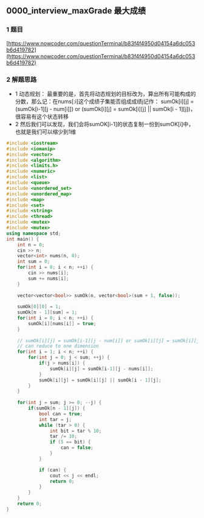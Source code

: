 ## 0000_interview_maxGrade 最大成绩

### 1 题目
[https://www.nowcoder.com/questionTerminal/b83f4f4950d04154a6dc053b6d419782](https://www.nowcoder.com/questionTerminal/b83f4f4950d04154a6dc053b6d419782)

### 2 解题思路
- 1 动态规划： 最重要的是，首先将动态规划的目标改为，算出所有可能构成的分数，那么记：在nums[:i]这个成绩子集能否组成成绩j记作： sumOk[i][j] = (sumOk[i-1][j - num[i]]) or (sumOk[i][j] = sumOk[i][j] || sumOk[i - 1][j])，很容易有这个状态转移
- 2 然后我们可以发现，我们会将sumOK[i-1]的状态复制一份到sumOK[i]中，也就是我们可以缩少到1维


```cpp
#include <iostream>
#include <iomanip>
#include <vector>
#include <algorithm>
#include <limits.h>
#include <numeric>
#include <list>
#include <queue>
#include <unordered_set>
#include <unordered_map>
#include <map>
#include <set>
#include <string>
#include <thread>
#include <mutex>
#include <mutex>
using namespace std;
int main() {
    int n = 0;
    cin >> n;
    vector<int> nums(n, 0);
    int sum = 0;
    for(int i = 0; i < n; ++i) {
        cin >> nums[i];
        sum += nums[i];
    }
    
    vector<vector<bool>> sumOk(n, vector<bool>(sum + 1, false));
    
    sumOk[0][0] = 1;
    sumOk[n - 1][sum] = 1;
    for(int i = 0; i < n; ++i) {
        sumOk[i][nums[i]] = true;
    }
    
    // sumOk[i][j] = sumOk[i-1][j - num[i]] or sumOk[i][j] = sumOk[i][j] || sumOk[i - 1][j];
    // can reduce to one dimension
    for(int i = 1; i < n; ++i) {
        for(int j = 0; j < sum; ++j) {
            if(j > nums[i]) {
                sumOk[i][j] = sumOk[i-1][j - nums[i]];
            }
            sumOk[i][j] = sumOk[i][j] || sumOk[i - 1][j];
        }
    }
    
    for(int j = sum; j >= 0; --j) {
        if(sumOk[n - 1][j]) {
            bool can = true;
            int tar = j;
            while (tar > 0) {
                int bit = tar % 10;
                tar /= 10;
                if (5 == bit) {
                    can = false;
                }
            }

            if (can) {
                cout << j << endl;
                return 0;
            }
        }
    }
    return 0;
}


```